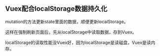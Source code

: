 ## Vuex配合localStorage数据持久化

mutation的方法更新state里面的数据，顺便更新localStorage。

这样在强制刷新页面后，先从localStorage中读取数据，存到Vuex。

localStorage的读取性能没Vuex好，因为localStorage是读磁盘，Vuex是读内存。

